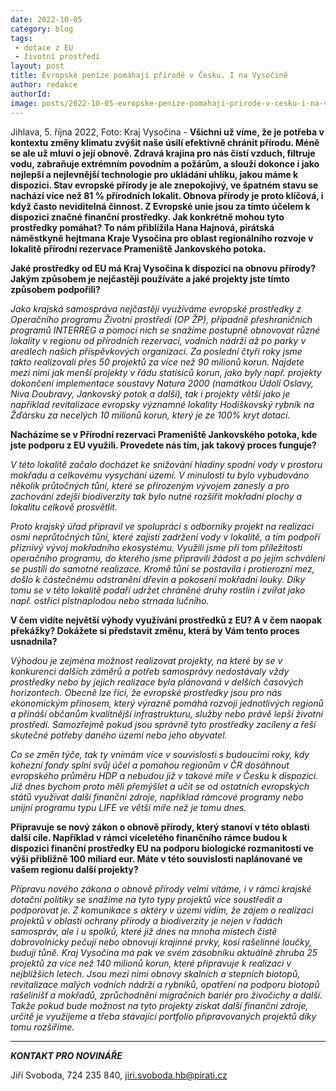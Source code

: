 ```yaml
---
date: 2022-10-05
category: blog
tags:
 - dotace z EU
 - životní prostředí
layout: post
title: Evropské peníze pomáhají přírodě v Česku. I na Vysočině
author: redakce
authorId:
image: posts/2022-10-05-evropske-penize-pomahaji-prirode-v-cesku-i-na-vysocine.jpg
---
```


Jihlava, 5. října 2022, Foto: Kraj Vysočina - **Všichni už víme, že je potřeba v kontextu změny klimatu zvýšit naše úsilí efektivně chránit přírodu. Méně se ale už mluví o její obnově. Zdravá krajina pro nás čistí vzduch, filtruje vodu, zabraňuje extrémním povodním a požárům, a slouží dokonce i jako nejlepší a nejlevnější technologie pro ukládání uhlíku, jakou máme k dispozici. Stav evropské přírody je ale znepokojivý, ve špatném stavu se nachází více než 81 % přírodních lokalit. Obnova přírody je proto klíčová, i když často neviditelná činnost. Z Evropské unie jsou za tímto účelem k dispozici značné finanční prostředky. Jak konkrétně mohou tyto prostředky pomáhat? To nám přiblížila Hana Hajnová, pirátská náměstkyně hejtmana Kraje Vysočina pro oblast regionálního rozvoje v lokalitě přírodní rezervace Prameniště Jankovského potoka.**

**Jaké prostředky od EU má Kraj Vysočina k dispozici na obnovu přírody? Jakým způsobem je nejčastěji používáte a jaké projekty jste tímto způsobem podpořili?**

*Jako krajská samospráva nejčastěji využíváme evropské prostředky z Operačního programu Životní prostředí (OP ŽP), případně přeshraničních programů INTERREG a pomocí nich se snažíme postupně obnovovat různé lokality v regionu od přírodních rezervací, vodních nádrží až po parky v areálech našich příspěvkových organizací. Za poslední čtyři roky jsme takto realizovali přes 50 projektů za více než 90 milionů korun. Najdete mezi nimi jak menší projekty v řádu statisíců korun, jako byly např. projekty dokončení implementace soustavy Natura 2000 (namátkou Údolí Oslavy, Niva Doubravy, Jankovský potok a další), tak i projekty větší jako je například revitalizace evropsky významné lokality Hodíškovský rybník na Žďársku za necelých 10 milionů korun, který je ze 100% kryt dotací.* 

**Nacházíme se v Přírodní rezervaci Prameniště Jankovského potoka, kde jste podporu z EU využili. Provedete nás tím, jak takový proces funguje?**

*V této lokalitě začalo docházet ke snižování hladiny spodní vody v prostoru mokřadu a celkovému vysychání území. V minulosti tu bylo vybudováno několik průtočných tůní, které se přirozeným vývojem zanesly a pro zachování zdejší biodiverzity tak bylo nutné rozšířit mokřadní plochy a lokalitu celkově prosvětlit.*

*Proto krajský úřad připravil ve spolupráci s odborníky projekt na realizaci osmi neprůtočných tůní, které zajistí zadržení vody v lokalitě, a tím podpoří příznivý vývoj mokřadního ekosystému. Využili jsme při tom příležitosti operačního programu, do kterého jsme připravili žádost a po jejím schválení se pustili do samotné realizace. Kromě tůní se postavila i protierozní mez, došlo k částečnému odstranění dřevin a pokosení mokřadní louky. Díky tomu se v této lokalitě podaří udržet chráněné druhy rostlin i zvířat jako např. ostřici plstnaplodou nebo strnada lučního.* 

**V čem vidíte největší výhody využívání prostředků z EU? A v čem naopak překážky? Dokážete si představit změnu, která by Vám tento proces usnadnila?**

*Výhodou je zejména možnost realizovat projekty, na které by se v konkurenci dalších záměrů a potřeb samosprávy nedostávaly vždy prostředky nebo by jejich realizace byla plánovaná v delších časových horizontech. Obecně lze říci, že evropské prostředky jsou pro nás ekonomickým přínosem, který výrazně pomáhá rozvoji jednotlivých regionů a přináší občanům kvalitnější infrastrukturu, služby nebo právě lepší životní prostředí. Samozřejmě pokud jsou správně tyto prostředky zacíleny a řeší skutečné potřeby daného území nebo jeho obyvatel.* 

*Co se změn týče, tak ty vnímám více v souvislosti s budoucími roky, kdy kohezní fondy splní svůj účel a pomohou regionům v ČR dosáhnout evropského průměru HDP a nebudou již v takové míře v Česku k dispozici. Již dnes bychom proto měli přemýšlet a učit se od ostatních evropských států využívat další finanční zdroje, například rámcové programy nebo unijní programu typu LIFE ve větší míře než je tomu dnes.*  

**Připravuje se nový zákon o obnově přírody, který stanoví v této oblasti další cíle. Například v rámci víceletého finančního rámce budou k dispozici finanční prostředky EU na podporu biologické rozmanitosti ve výši přibližně 100 miliard eur. Máte v této souvislosti naplánované ve vašem regionu další projekty?**

*Přípravu nového zákona o obnově přírody velmi vítáme, i v rámci krajské dotační politiky se snažíme na tyto typy projektů více soustředit a podporovat je. Z komunikace s aktéry v území vidím, že zájem o realizaci projektů v oblasti ochrany přírody a biodiverzity je nejen v řadách samospráv, ale i u spolků, které již dnes na mnoha místech čistě dobrovolnicky pečují nebo obnovují krajinné prvky, kosí rašelinné loučky, budují tůně. Kraj Vysočina má pak ve svém zásobníku aktuálně zhruba 25 projektů za více než 140 milionů korun, které připravuje k realizaci v nejbližších letech. Jsou mezi nimi obnovy skalních a stepních biotopů, revitalizace malých vodních nádrží a rybníků, opatření na podporu biotopů rašelinišť a mokřadů, zprůchodnění migračních bariér pro živočichy a další. Takže pokud bude možnost na tyto projekty získat další finanční zdroje, určitě je využijeme a třeba stávající portfolio připravovaných projektů díky tomu rozšíříme.*  


---

***KONTAKT PRO NOVINÁŘE*** 

Jiří Svoboda, 724 235 840, <jiri.svoboda.hb@pirati.cz>
